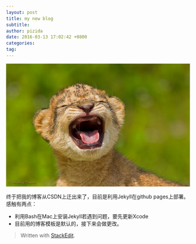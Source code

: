 ```yaml
---
layout: post
title: my new blog
subtitle: 
author: pizida
date: 2016-03-13 17:02:42 +0800
categories: 
tag: 
---
```



![cute lion](https://github.com/didiaidada/didiaidada.github.com/blob/master/img/post-bg-cute1.jpg)

终于把我的博客从CSDN上迁出来了，目前是利用Jekyll在github pages上部署。
感触有两点：

 -  利用Bash在Mac上安装Jekyll若遇到问题，要先更新Xcode
 -  目前用的博客模板是默认的，接下来会做更改。

> Written with [StackEdit](https://stackedit.io/).

